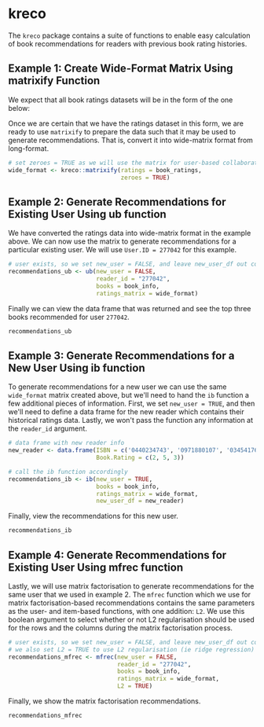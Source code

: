 <!-- README.md is generated from README.Rmd. Please edit that file -->
kreco
=====

The `kreco` package contains a suite of functions to enable easy calculation of book recommendations for readers with previous book rating histories.

Example 1: Create Wide-Format Matrix Using matrixify Function
-------------------------------------------------------------

We expect that all book ratings datasets will be in the form of the one below:

Once we are certain that we have the ratings dataset in this form, we are ready to use `matrixify` to prepare the data such that it may be used to generate recommendations. That is, convert it into wide-matrix format from long-format.

``` r
# set zeroes = TRUE as we will use the matrix for user-based collaborative filtering
wide_format <- kreco::matrixify(ratings = book_ratings,
                                zeroes = TRUE)
```

Example 2: Generate Recommendations for Existing User Using ub function
-----------------------------------------------------------------------

We have converted the ratings data into wide-matrix format in the example above. We can now use the matrix to generate recommendations for a particular existing user. We will use `User.ID = 277042` for this example.

``` r
# user exists, so we set new_user = FALSE, and leave new_user_df out completely
recommendations_ub <- ub(new_user = FALSE,
                         reader_id = "277042",
                         books = book_info, 
                         ratings_matrix = wide_format)
```

Finally we can view the data frame that was returned and see the top three books recommended for user `277042`.

``` r
recommendations_ub
```

Example 3: Generate Recommendations for a New User Using ib function
--------------------------------------------------------------------

To generate recommendations for a new user we can use the same `wide_format` matrix created above, but we'll need to hand the `ib` function a few additional pieces of information. First, we set `new_user = TRUE`, and then we'll need to define a data frame for the new reader which contains their historical ratings data. Lastly, we won't pass the function any information at the `reader_id` argument.

``` r
# data frame with new reader info
new_reader <- data.frame(ISBN = c('0440234743', '0971880107', '0345417623'),
                         Book.Rating = c(2, 5, 3))

# call the ib function accordingly
recommendations_ib <- ib(new_user = TRUE,
                         books = book_info, 
                         ratings_matrix = wide_format,
                         new_user_df = new_reader)
```

Finally, view the recommendations for this new user.

``` r
recommendations_ib
```

Example 4: Generate Recommendations for Existing User Using mfrec function
--------------------------------------------------------------------------

Lastly, we will use matrix factorisation to generate recommendations for the same user that we used in example 2. The `mfrec` function which we use for matrix factorisation-based recommendations contains the same parameters as the user- and item-based functions, with one addition: `L2`. We use this boolean argument to select whether or not L2 regularisation should be used for the rows and the columns during the matrix factorisation process.

``` r
# user exists, so we set new_user = FALSE, and leave new_user_df out completely
# we also set L2 = TRUE to use L2 regularisation (ie ridge regression)
recommendations_mfrec <- mfrec(new_user = FALSE,
                               reader_id = "277042",
                               books = book_info, 
                               ratings_matrix = wide_format,
                               L2 = TRUE)
```

Finally, we show the matrix factorisation recommendations.

``` r
recommendations_mfrec
```
